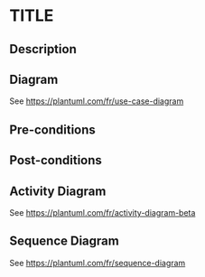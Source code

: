 # TITLE

## Description

## Diagram

See https://plantuml.com/fr/use-case-diagram

## Pre-conditions

## Post-conditions

## Activity Diagram

See https://plantuml.com/fr/activity-diagram-beta

## Sequence Diagram

See https://plantuml.com/fr/sequence-diagram
